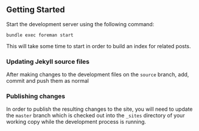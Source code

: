 ## Getting Started

Start the development server using the following command:

```
bundle exec foreman start
```

This will take some time to start in order to build an index for related posts.

### Updating Jekyll source files

After making changes to the development files on the `source` branch, add, commit and push them as normal

### Publishing changes

In order to publish the resulting changes to the site, you will need to update the `master` branch which is checked out into the `_sites` directory of your working copy while the development process is running.
